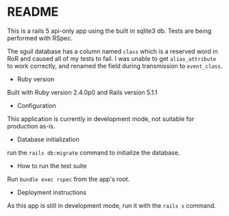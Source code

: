 # README

This is a rails 5 api-only app using the built in sqlite3 db. Tests are being performed with RSpec.

The sguil database has a column named `class` which is a reserved word in RoR and caused all of my tests to fail.
I was unable to get `alias_attribute` to work correctly, and renamed the field during transmission to `event_class`.

* Ruby version

Built with Ruby version 2.4.0p0 and Rails version 5.1.1

* Configuration

This application is currently in development mode, not suitable for production as-is.

* Database initialization

run the `rails db:migrate` command to initialize the database.

* How to run the test suite

Run `bundle exec rspec` from the app's root.

* Deployment instructions

As this app is still in development mode, run it with the `rails s` command.

